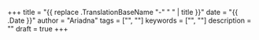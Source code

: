 +++
title = "{{ replace .TranslationBaseName "-" " " | title }}"
date = "{{ .Date }}"
author = "Ariadna"
tags = ["", ""]
keywords = ["", ""]
description = ""
draft = true
+++
